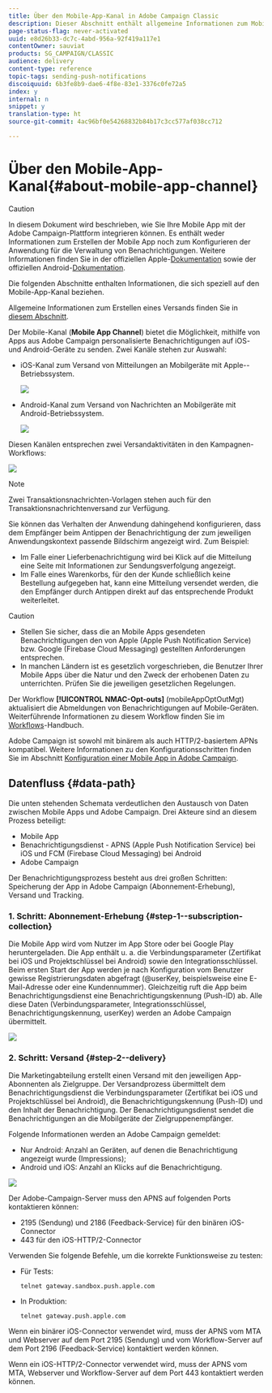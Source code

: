 ```yaml
---
title: Über den Mobile-App-Kanal in Adobe Campaign Classic
description: Dieser Abschnitt enthält allgemeine Informationen zum Mobile-App-Kanal in Adobe Campaign Classic.
page-status-flag: never-activated
uuid: e8d26b33-dc7c-4abd-956a-92f419a117e1
contentOwner: sauviat
products: SG_CAMPAIGN/CLASSIC
audience: delivery
content-type: reference
topic-tags: sending-push-notifications
discoiquuid: 6b3fe8b9-dae6-4f8e-83e1-3376c0fe72a5
index: y
internal: n
snippet: y
translation-type: ht
source-git-commit: 4ac96bf0e54268832b84b17c3cc577af038cc712

---
```



# Über den Mobile-App-Kanal{#about-mobile-app-channel}

>[!CAUTION]
>
>In diesem Dokument wird beschrieben, wie Sie Ihre Mobile App mit der Adobe Campaign-Plattform integrieren können. Es enthält weder Informationen zum Erstellen der Mobile App noch zum Konfigurieren der Anwendung für die Verwaltung von Benachrichtigungen. Weitere Informationen finden Sie in der offiziellen Apple-[Dokumentation](https://developer.apple.com/) sowie der offiziellen Android-[Dokumentation](https://developer.android.com/index.html).

Die folgenden Abschnitte enthalten Informationen, die sich speziell auf den Mobile-App-Kanal beziehen.

Allgemeine Informationen zum Erstellen eines Versands finden Sie in [diesem Abschnitt](../../delivery/using/steps-about-delivery-creation-steps.md).

Der Mobile-Kanal (**Mobile App Channel**) bietet die Möglichkeit, mithilfe von Apps aus Adobe Campaign personalisierte Benachrichtigungen auf iOS- und Android-Geräte zu senden. Zwei Kanäle stehen zur Auswahl:

* iOS-Kanal zum Versand von Mitteilungen an Mobilgeräte mit Apple--Betriebssystem.

   ![](assets/nmac_intro_2.png)

* Android-Kanal zum Versand von Nachrichten an Mobilgeräte mit Android-Betriebssystem.

   ![](assets/nmac_intro_1.png)

Diesen Kanälen entsprechen zwei Versandaktivitäten in den Kampagnen-Workflows:

![](assets/nmac_intro_3.png)

>[!NOTE]
>
>Zwei Transaktionsnachrichten-Vorlagen stehen auch für den Transaktionsnachrichtenversand zur Verfügung.

Sie können das Verhalten der Anwendung dahingehend konfigurieren, dass dem Empfänger beim Antippen der Benachrichtigung der zum jeweiligen Anwendungskontext passende Bildschirm angezeigt wird. Zum Beispiel:

* Im Falle einer Lieferbenachrichtigung wird bei Klick auf die Mitteilung eine Seite mit Informationen zur Sendungsverfolgung angezeigt.
* Im Falle eines Warenkorbs, für den der Kunde schließlich keine Bestellung aufgegeben hat, kann eine Mitteilung versendet werden, die den Empfänger durch Antippen direkt auf das entsprechende Produkt weiterleitet.

>[!CAUTION]
>
>* Stellen Sie sicher, dass die an Mobile Apps gesendeten Benachrichtigungen den von Apple (Apple Push Notification Service) bzw. Google (Firebase Cloud Messaging) gestellten Anforderungen entsprechen.
>* In manchen Ländern ist es gesetzlich vorgeschrieben, die Benutzer Ihrer Mobile Apps über die Natur und den Zweck der erhobenen Daten zu unterrichten. Prüfen Sie die jeweiligen gesetzlichen Regelungen.


Der Workflow **[!UICONTROL NMAC-Opt-outs]** (mobileAppOptOutMgt) aktualisiert die Abmeldungen von Benachrichtigungen auf Mobile-Geräten. Weiterführende Informationen zu diesem Workflow finden Sie im [Workflows](../../workflow/using/mobile-app-channel.md)-Handbuch.

Adobe Campaign ist sowohl mit binärem als auch HTTP/2-basiertem APNs kompatibel. Weitere Informationen zu den Konfigurationsschritten finden Sie im Abschnitt [Konfiguration einer Mobile App in Adobe Campaign](../../delivery/using/configuring-the-mobile-application.md).

## Datenfluss {#data-path}

Die unten stehenden Schemata verdeutlichen den Austausch von Daten zwischen Mobile Apps und Adobe Campaign. Drei Akteure sind an diesem Prozess beteiligt:

* Mobile App
* Benachrichtigungsdienst - APNS (Apple Push Notification Service) bei iOS und FCM (Firebase Cloud Messaging) bei Android
* Adobe Campaign

Der Benachrichtigungsprozess besteht aus drei großen Schritten: Speicherung der App in Adobe Campaign (Abonnement-Erhebung), Versand und Tracking.

### 1. Schritt: Abonnement-Erhebung {#step-1--subscription-collection}

Die Mobile App wird vom Nutzer im App Store oder bei Google Play heruntergeladen. Die App enthält u. a. die Verbindungsparameter (Zertifikat bei iOS und Projektschlüssel bei Android) sowie den Integrationsschlüssel. Beim ersten Start der App werden je nach Konfiguration vom Benutzer gewisse Registrierungsdaten abgefragt (@userKey, beispielsweise eine E-Mail-Adresse oder eine Kundennummer). Gleichzeitig ruft die App beim Benachrichtigungsdienst eine Benachrichtigungskennung (Push-ID) ab. Alle diese Daten (Verbindungsparameter, Integrationsschlüssel, Benachrichtigungskennung, userKey) werden an Adobe Campaign übermittelt.

![](assets/nmac_register_view.png)

### 2. Schritt: Versand {#step-2--delivery}

Die Marketingabteilung erstellt einen Versand mit den jeweiligen App-Abonnenten als Zielgruppe. Der Versandprozess übermittelt dem Benachrichtigungsdienst die Verbindungsparameter (Zertifikat bei iOS und Projektschlüssel bei Android), die Benachrichtigungskennung (Push-ID) und den Inhalt der Benachrichtigung. Der Benachrichtigungsdienst sendet die Benachrichtigungen an die Mobilgeräte der Zielgruppenempfänger.

Folgende Informationen werden an Adobe Campaign gemeldet:

* Nur Android: Anzahl an Geräten, auf denen die Benachrichtigung angezeigt wurde (Impressions);
* Android und iOS: Anzahl an Klicks auf die Benachrichtigung.

![](assets/nmac_delivery_view.png)

Der Adobe-Campaign-Server muss den APNS auf folgenden Ports kontaktieren können:

* 2195 (Sendung) und 2186 (Feedback-Service) für den binären iOS-Connector
* 443 für den iOS-HTTP/2-Connector

Verwenden Sie folgende Befehle, um die korrekte Funktionsweise zu testen:

* Für Tests:

   ```
   telnet gateway.sandbox.push.apple.com
   ```

* In Produktion:

   ```
   telnet gateway.push.apple.com
   ```

Wenn ein binärer iOS-Connector verwendet wird, muss der APNS vom MTA und Webserver auf dem Port 2195 (Sendung) und vom Workflow-Server auf dem Port 2196 (Feedback-Service) kontaktiert werden können.

Wenn ein iOS-HTTP/2-Connector verwendet wird, muss der APNS vom MTA, Webserver und Workflow-Server auf dem Port 443 kontaktiert werden können.

